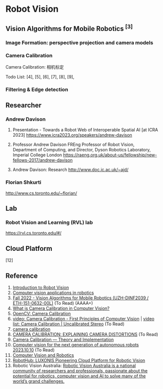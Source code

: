 # Robot Vision

## Vision Algorithms for Mobile Robotics <sup>[3]</sup>



### Image Formation: perspective projection and camera models

### Camera Calibration
Camera Calibration: 相机标定

Todo List: [4], [5], [6], [7], [8], [9], 

### Filtering & Edge detection

## Researcher

### Andrew Davison
1. Presentation - Towards a Robot Web of Interoperable Spatial AI [at ICRA 2023]
https://www.icra2023.org/speakers/andrew-davison

2. Professor Andrew Davison FREng
Professor of Robot Vision, Department of Computing, and Director, Dyson Robotics Laboratory, Imperial College London
https://raeng.org.uk/about-us/fellowship/new-fellows-2017/andrew-davison

3. Andrew Davison: Research
http://www.doc.ic.ac.uk/~ajd/

### Florian Shkurti
http://www.cs.toronto.edu/~florian/

## Lab

### Robot Vision and Learning (RVL) lab 
https://rvl.cs.toronto.edu/#/

## Cloud Platform
[12]

## Reference
1. [Introduction to Robot Vision](https://www.youtube.com/watch?v=61NEsd4QlfY)
2. [Computer vision applications in robotics](https://www.superannotate.com/blog/computer-vision-robotics)
3. [Fall 2022 - Vision Algorithms for Mobile Robotics (UZH-DINF2039 / ETH-151-0632-00L)](https://rpg.ifi.uzh.ch/teaching.html) (To Read) (AAAA+)
4. [What is Camera Calibration in Computer Vision?](https://www.analyticsvidhya.com/blog/2021/10/a-comprehensive-guide-for-camera-calibration-in-computer-vision/)
5. [OpenCV: Camera Calibration](https://docs.opencv.org/4.8.0/dc/dbb/tutorial_py_calibration.html)
6. [video: Camera Calibration - First Principles of Computer Vision](https://www.youtube.com/watch?v=GUbWsXU1mac) | [video list: Camera Calibration | Uncalibrated Stereo](https://www.youtube.com/playlist?list=PL2zRqk16wsdoCCLpou-dGo7QQNks1Ppzo) (To Read)
7. [camera calibration](https://ethz.ch/content/dam/ethz/special-interest/mavt/dynamic-systems-n-control/idsc-dam/Lectures/amod/AMOD_2020/20201026-04%20-%20ETHZ%20-%20Camera%20Calibration.pdf)
8. [CAMERA CALIBRATION: EXPLAINING CAMERA DISTORTIONS](https://ori.codes/artificial-intelligence/camera-calibration/camera-distortions/) (To Read)
9. [Camera Calibration — Theory and Implementation](https://medium.com/analytics-vidhya/camera-calibration-theory-and-implementation-b253dad449fb)
10. [Computer vision for the next generation of autonomous robots 2023.10.10](https://www.youtube.com/watch?v=_XxVknqI1wk) (To Read)
11. [Computer Vision and Robotics](https://medium.com/@lukekerbs/computer-vision-and-robotics-f10c4ea16d44)
12. [RobotHub: LUXONIS Pioneering Cloud Platform for Robotic Vision](https://medium.com/@muhammadsamiuddinrafayf18/robothub-luxonis-pioneering-cloud-platform-for-robotic-vision-da298e1f7d7a)
13. Robotic Vision Australia: [Robotic Vision Australia is a national community of researchers and professionals, passionate about the potential for robotics, computer vision and AI to solve many of the world’s grand challenges.](https://roboticvision.org/)




